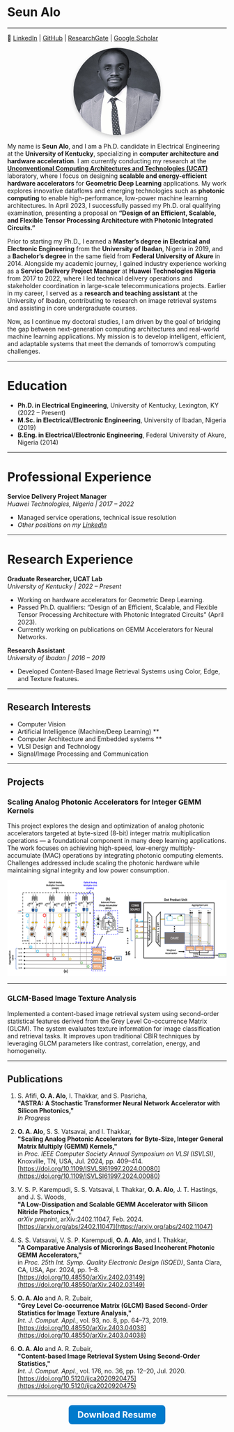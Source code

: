# Seun Alo
---



🔗 [LinkedIn](https://www.linkedin.com/in/seunalo) | [GitHub](https://github.com/snalo) | [ResearchGate](https://www.researchgate.net/profile/Seun-Alo) | [Google Scholar](https://scholar.google.com/citations?user=G3mc-ksAAAAJ&hl=en)  

<p align="center">
  <img src="assets/profile/profile_pic_1.jpg" alt="Seun Alo" width="200" style="border-radius: 50%; box-shadow: 0 4px 10px rgba(0,0,0,0.2);" />
</p>

My name is **Seun Alo**, and I am a Ph.D. candidate in Electrical Engineering at the **University of Kentucky**, specializing in **computer architecture and hardware acceleration**. I am currently conducting my research at the [**Unconventional Computing Architectures and Technologies (UCAT)**](https://www.engr.uky.edu/research-faculty/research-centers-labs/ucat) laboratory, where I focus on designing **scalable and energy-efficient hardware accelerators** for **Geometric Deep Learning** applications. My work explores innovative dataflows and emerging technologies such as **photonic computing** to enable high-performance, low-power machine learning architectures. In April 2023, I successfully passed my Ph.D. oral qualifying examination, presenting a proposal on **“Design of an Efficient, Scalable, and Flexible Tensor Processing Architecture with Photonic Integrated Circuits.”**

Prior to starting my Ph.D., I earned a **Master’s degree in Electrical and Electronic Engineering** from the **University of Ibadan**, Nigeria in 2019, and a **Bachelor’s degree** in the same field from **Federal University of Akure** in 2014. Alongside my academic journey, I gained industry experience working as a **Service Delivery Project Manager** at **Huawei Technologies Nigeria** from 2017 to 2022, where I led technical delivery operations and stakeholder coordination in large-scale telecommunications projects. Earlier in my career, I served as a **research and teaching assistant** at the University of Ibadan, contributing to research on image retrieval systems and assisting in core undergraduate courses.

Now, as I continue my doctoral studies, I am driven by the goal of bridging the gap between next-generation computing architectures and real-world machine learning applications. My mission is to develop intelligent, efficient, and adaptable systems that meet the demands of tomorrow’s computing challenges.

---

# Education

- **Ph.D. in Electrical Engineering**, University of Kentucky, Lexington, KY (2022 – Present)  
- **M.Sc. in Electrical/Electronic Engineering**, University of Ibadan, Nigeria (2019)  
- **B.Eng. in Electrical/Electronic Engineering**, Federal University of Akure, Nigeria (2014)

---

# Professional Experience

**Service Delivery Project Manager**  
*Huawei Technologies, Nigeria | 2017 – 2022*  
- Managed service operations, technical issue resolution
- *Other positions on my [LinkedIn](https://www.linkedin.com/in/seunalo)*

---

# Research Experience

**Graduate Researcher, UCAT Lab**  
*University of Kentucky | 2022 – Present*  
- Working on hardware accelerators for Geometric Deep Learning.
- Passed Ph.D. qualifiers: “Design of an Efficient, Scalable, and Flexible Tensor Processing Architecture with Photonic Integrated Circuits” (April 2023).
- Currently working on publications on GEMM Accelerators for Neural Networks.

**Research Assistant**  
*University of Ibadan | 2016 – 2019*  
- Developed Content-Based Image Retrieval Systems using Color, Edge, and Texture features.

---
## Research Interests

* Computer Vision
* Artificial Intelligence (Machine/Deep Learning) **
* Computer Architecture and Embedded systems **
* VLSI Design and Technology
* Signal/Image Processing and Communication

---

## Projects
### **Scaling Analog Photonic Accelerators for Integer GEMM Kernels**

This project explores the design and optimization of analog photonic accelerators targeted at byte-sized (8-bit) integer matrix multiplication operations — a foundational component in many deep learning applications. The work focuses on achieving high-speed, low-energy multiply-accumulate (MAC) operations by integrating photonic computing elements. Challenges addressed include scaling the photonic hardware while maintaining signal integrity and low power consumption.

![The SPOGA Architecture](/assets/publications/spoga_architecture.png "The SPOGA Architecture")

---
### **GLCM-Based Image Texture Analysis**

Implemented a content-based image retrieval system using second-order statistical features derived from the Grey Level Co-occurrence Matrix (GLCM). The system evaluates texture information for image classification and retrieval tasks. It improves upon traditional CBIR techniques by leveraging GLCM parameters like contrast, correlation, energy, and homogeneity.

---
## Publications

1. S. Afifi, **O. A. Alo**, I. Thakkar, and S. Pasricha,  
**"ASTRA: A Stochastic Transformer Neural Network Accelerator with Silicon Photonics,"**  
*In Progress*

2. **O. A. Alo**, S. S. Vatsavai, and I. Thakkar,  
**"Scaling Analog Photonic Accelerators for Byte-Size, Integer General Matrix Multiply (GEMM) Kernels,"**  
in *Proc. IEEE Computer Society Annual Symposium on VLSI (ISVLSI)*, Knoxville, TN, USA, Jul. 2024, pp. 409–414.  
[https://doi.org/10.1109/ISVLSI61997.2024.00080](https://doi.org/10.1109/ISVLSI61997.2024.00080)

3. V. S. P. Karempudi, S. S. Vatsavai, I. Thakkar, **O. A. Alo**, J. T. Hastings, and J. S. Woods,  
**"A Low-Dissipation and Scalable GEMM Accelerator with Silicon Nitride Photonics,"**  
*arXiv preprint*, arXiv:2402.11047, Feb. 2024.  
[https://arxiv.org/abs/2402.11047](https://arxiv.org/abs/2402.11047)

4. S. S. Vatsavai, V. S. P. Karempudi, **O. A. Alo**, and I. Thakkar,  
**"A Comparative Analysis of Microrings Based Incoherent Photonic GEMM Accelerators,"**  
in *Proc. 25th Int. Symp. Quality Electronic Design (ISQED)*, Santa Clara, CA, USA, Apr. 2024, pp. 1–8.  
[https://doi.org/10.48550/arXiv.2402.03149](https://doi.org/10.48550/arXiv.2402.03149)

5. **O. A. Alo** and A. R. Zubair,  
**"Grey Level Co-occurrence Matrix (GLCM) Based Second-Order Statistics for Image Texture Analysis,"**  
*Int. J. Comput. Appl.*, vol. 93, no. 8, pp. 64–73, 2019.  
[https://doi.org/10.48550/arXiv.2403.04038](https://doi.org/10.48550/arXiv.2403.04038)

6. **O. A. Alo** and A. R. Zubair,  
**"Content-based Image Retrieval System Using Second-Order Statistics,"**  
*Int. J. Comput. Appl.*, vol. 176, no. 36, pp. 12–20, Jul. 2020.  
[https://doi.org/10.5120/ijca2020920475](https://doi.org/10.5120/ijca2020920475)

---

<h2 align="center">
  <a href="https://snalo.github.io/assets/resume/Seun_ALO_Resume.pdf" download style="text-decoration: none;">
    <span style="padding: 10px 20px; background-color: #007acc; color: white; border-radius: 8px; font-size: 20px; font-weight: bold;">
      Download Resume
    </span>
  </a>
</h2>
